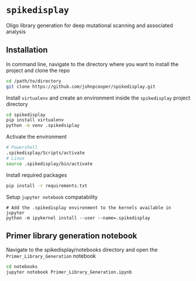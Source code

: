 # `spikedisplay`

Oligo library generation for deep mutational scanning and associated analysis

## Installation

In command line, navigate to the directory where you want to install the project and clone the repo

```sh
cd /path/to/directory
git clone https://github.com/johnpcooper/spikedisplay.git
```

Install `virtualenv` and create an environment inside the `spikedisplay` project directory

```sh
cd spikedisplay
pip install virtualenv
python -m venv .spikedsiplay
```

Activate the environment

```sh
# Powershell
.spikedisplay/Scripts/activate
# Linux
source .spikedisplay/bin/activate
```

Install required packages

```sh
pip install -r requirements.txt
```

Setup `jupyter notebook` compatability

```
# Add the .spikedisplay environment to the kernels available in jupyter
python -m ipykernel install --user --name=.spikedisplay
```
## Primer library generation notebook

Navigate to the spikedisplay/notebooks directory and open the `Primer_Library_Generation` notebook

```sh
cd notebooks
jupyter notebook Primer_Library_Generation.ipynb
```
